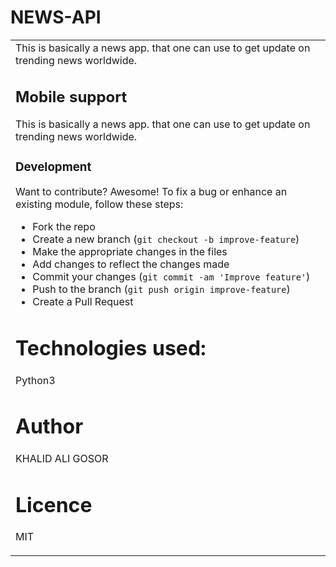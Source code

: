 # NEWS-API

<table>
<tr>
<td>
  This is basically a  news app. that one can use to get update on trending news worldwide. 

## Mobile support
 This is basically a  news app. that one can use to get update on trending news worldwide. 

### Development
Want to contribute? Awesome!
To fix a bug or enhance an existing module, follow these steps:
- Fork the repo
- Create a new branch (`git checkout -b improve-feature`)
- Make the appropriate changes in the files
- Add changes to reflect the changes made
- Commit your changes (`git commit -am 'Improve feature'`)
- Push to the branch (`git push origin improve-feature`)
- Create a Pull Request

# Technologies used:
 Python3
# Author
KHALID ALI GOSOR
# Licence
MIT
